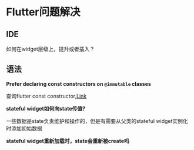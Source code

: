 # Flutter问题解决

## IDE

如何在widget层级上，提升或者插入？

## 语法

**Prefer declaring const constructors on `@immutable` classes**

查询flutter const constructor,[Link](https://stackoverflow.com/questions/21744677/how-does-the-const-constructor-actually-work)

**stateful widget如何向state传值?**

一些数据是state负责维护和操作的，但是有需要从父类的stateful widget实例化时添加初始数据

**stateful widget重新加载时，state会重新被create吗**